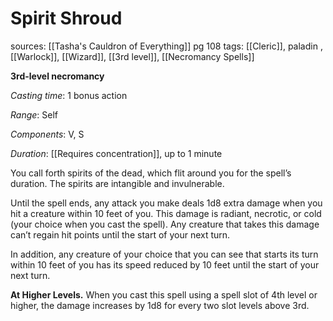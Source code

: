 # Spirit Shroud
sources: [[Tasha's Cauldron of Everything]] pg 108
tags: [[Cleric]], paladin , [[Warlock]], [[Wizard]], [[3rd level]], [[Necromancy Spells]]

**3rd-level necromancy**

*Casting time*: 1 bonus action

*Range*: Self

*Components*: V, S

*Duration*: [[Requires concentration]], up to 1 minute

You call forth spirits of the dead, which flit around you for the spell’s duration. The spirits are intangible and invulnerable.

Until the spell ends, any attack you make deals 1d8 extra damage when you hit a creature within 10 feet of you. This damage is radiant, necrotic, or cold (your choice when you cast the spell). Any creature that takes this damage can’t regain hit points until the start of your next turn.

In addition, any creature of your choice that you can see that starts its turn within 10 feet of you has its speed reduced by 10 feet until the start of your next turn.

**At Higher Levels.** When you cast this spell using a spell slot of 4th level or higher, the damage increases by 1d8 for every two slot levels above 3rd.
